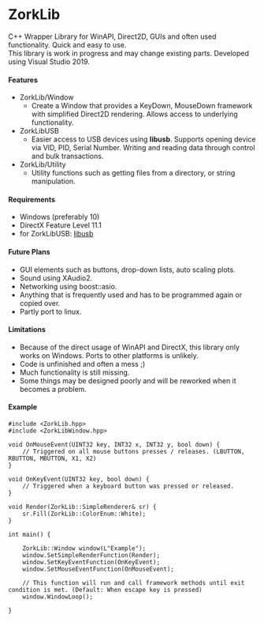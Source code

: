 # ZorkLib
C++ Wrapper Library for WinAPI, Direct2D, GUIs and often used functionality. Quick and easy to use.  
This library is work in progress and may change existing parts. Developed using Visual Studio 2019.

#### Features
* ZorkLib/Window 
	* Create a Window that provides a KeyDown, MouseDown framework with simplified Direct2D rendering. Allows access to underlying functionality.
* ZorkLibUSB
	* Easier access to USB devices using **libusb**. Supports opening device via VID, PID, Serial Number. Writing and reading data through control and bulk transactions.
* ZorkLib/Utility
	* Utility functions such as getting files from a directory, or string manipulation.

#### Requirements
* Windows (preferably 10)
* DirectX Feature Level 11.1
* for ZorkLibUSB: [libusb](https://github.com/libusb/libusb)


#### Future Plans
* GUI elements such as buttons, drop-down lists, auto scaling plots.
* Sound using XAudio2.
* Networking using boost::asio.
* Anything that is frequently used and has to be programmed again or copied over.
* Partly port to linux.

#### Limitations
* Because of the direct usage of WinAPI and DirectX, this library only works on Windows. Ports to other platforms is unlikely.
* Code is unfinished and often a mess ;)
* Much functionality is still missing.
* Some things may be designed poorly and will be reworked when it becomes a problem.

#### Example

	#include <ZorkLib.hpp>
	#include <ZorkLibWindow.hpp>
	
	void OnMouseEvent(UINT32 key, INT32 x, INT32 y, bool down) {
		// Triggered on all mouse buttons presses / releases. (LBUTTON, RBUTTON, MBUTTON, X1, X2)
	}
	
	void OnKeyEvent(UINT32 key, bool down) {
		// Triggered when a keyboard button was pressed or released.
	}
	
	void Render(ZorkLib::SimpleRenderer& sr) {
		sr.Fill(ZorkLib::ColorEnum::White);
	}
	
	int main() {
    
		ZorkLib::Window window(L"Example");
		window.SetSimpleRenderFunction(Render);
		window.SetKeyEventFunction(OnKeyEvent);
		window.SetMouseEventFunction(OnMouseEvent);
        
        // This function will run and call framework methods until exit condition is met. (Default: When escape key is pressed)
		window.WindowLoop();
        
	}
